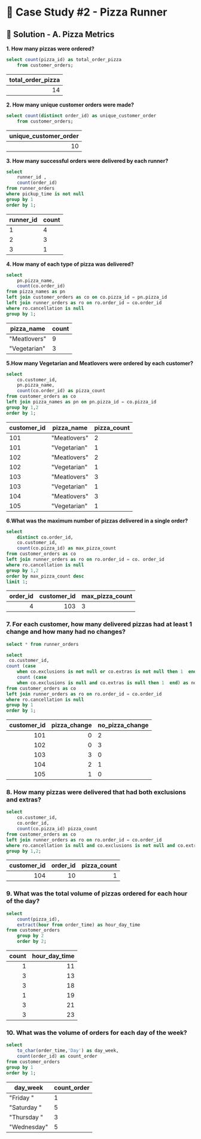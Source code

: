 # 🍕 Case Study #2 - Pizza Runner

## 🍝 Solution - A. Pizza Metrics

**1. How many pizzas were ordered?**

````sql
select count(pizza_id) as total_order_pizza
	from customer_orders;
````
| total_order_pizza |
|------------------:|
|                14 |

**2. How many unique customer orders were made?**

````sql
select count(distinct order_id) as unique_customer_order
	from customer_orders;
````
| unique_customer_order |
|----------------------:|
|                    10 |

**3. How many successful orders were delivered by each runner?**

````sql
select 
	runner_id , 
	count(order_id)
from runner_orders
where pickup_time is not null 
group by 1
order by 1;
````
| runner_id | count |
|-----------|-------|
|         1 |     4 |
|         2 |     3 |
|         3 |     1 |

**4. How many of each type of pizza was delivered?**

````sql
select 
	pn.pizza_name,
	count(co.order_id)
from pizza_names as pn
left join customer_orders as co on co.pizza_id = pn.pizza_id
left join runner_orders as ro on ro.order_id = co.order_id
where ro.cancellation is null
group by 1;
````
| pizza_name   | count |
|--------------|-------|
| "Meatlovers" |     9 |
| "Vegetarian" |     3 |

**5.How many Vegetarian and Meatlovers were ordered by each customer?**

````sql
select 
	co.customer_id,
	pn.pizza_name,
	count(co.order_id) as pizza_count
from customer_orders as co 
left join pizza_names as pn on pn.pizza_id = co.pizza_id
group by 1,2
order by 1;
````
| customer_id | pizza_name   | pizza_count |
|-------------|--------------|-------------|
| 101         | "Meatlovers" |           2 |
| 101         | "Vegetarian" |           1 |
| 102         | "Meatlovers" |           2 |
| 102         | "Vegetarian" |           1 |
| 103         | "Meatlovers" |           3 |
| 103         | "Vegetarian" |           1 |
| 104         | "Meatlovers" |           3 |
| 105         | "Vegetarian" |           1 |

**6.What was the maximum number of pizzas delivered in a single order?**

````sql
select
	distinct co.order_id,
	co.customer_id,
	count(co.pizza_id) as max_pizza_count
from customer_orders as co 
left join runner_orders as ro on ro.order_id = co. order_id
where ro.cancellation is null
group by 1,2
order by max_pizza_count desc
limit 1;
````
| order_id | customer_id | max_pizza_count |
|---------:|------------:|-----------------|
|        4 |         103 |               3 |

### 7. For each customer, how many delivered pizzas had at least 1 change and how many had no changes?

````sql
select * from runner_orders

select 
 co.customer_id,
count (case 
	when co.exclusions is not null or co.extras is not null then 1  end) as pizza_change,
	count (case 
	when co.exclusions is null and co.extras is null then 1  end) as no_pizza_change
from customer_orders as co
left join runner_orders as ro on ro.order_id = co.order_id
where ro.cancellation is null
group by 1
order by 1;
````
| customer_id | pizza_change | no_pizza_change |
|------------:|-------------:|-----------------|
|         101 |            0 |              2 |
|         102 |            0 |              3 |
|         103 |            3 |              0 |
|         104 |            2 |              1 |
|         105 |            1 |              0 |

### 8. How many pizzas were delivered that had both exclusions and extras?

````sql
select 
	co.customer_id,
	co.order_id,
	count(co.pizza_id) pizza_count		
from customer_orders as co 
left join runner_orders as ro on ro.order_id = co.order_id
where ro.cancellation is null and co.exclusions is not null and co.extras is not null
group by 1,2;
````
| customer_id | order_id | pizza_count |
|------------:|---------:|------------:|
|         104 |       10 |           1 |

### 9. What was the total volume of pizzas ordered for each hour of the day?

````sql
select
	count(pizza_id),
	extract(hour from order_time) as hour_day_time
from customer_orders
	group by 2
	order by 2;
````
| count | hour_day_time |
|------:|--------------:|
|     1 |            11 |
|     3 |            13 |
|     3 |            18 |
|     1 |            19 |
|     3 |            21 |
|     3 |            23 |

### 10. What was the volume of orders for each day of the week?

````sql
select 
	to_char(order_time,'Day') as day_week,
	count(order_id) as count_order
from customer_orders
group by 1
order by 1;
````
| day_week   | count_order |
|------------|-------------|
| "Friday   " |           1 |
| "Saturday " |           5 |
| "Thursday " |           3 |
| "Wednesday" |           5 |

